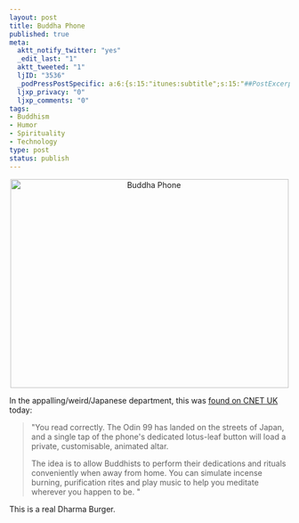 ```yaml
--- 
layout: post
title: Buddha Phone
published: true
meta: 
  aktt_notify_twitter: "yes"
  _edit_last: "1"
  aktt_tweeted: "1"
  ljID: "3536"
  _podPressPostSpecific: a:6:{s:15:"itunes:subtitle";s:15:"##PostExcerpt##";s:14:"itunes:summary";s:15:"##PostExcerpt##";s:15:"itunes:keywords";s:17:"##WordPressCats##";s:13:"itunes:author";s:10:"##Global##";s:15:"itunes:explicit";s:2:"No";s:12:"itunes:block";s:2:"No";}
  ljxp_privacy: "0"
  ljxp_comments: "0"
tags: 
- Buddhism
- Humor
- Spirituality
- Technology
type: post
status: publish
---
```

<div align="center"><a href="http://www.flickr.com/photos/albill/3568951532/" title="Buddha Phone by albill, on Flickr"><img src="http://farm4.static.flickr.com/3377/3568951532_33aceb9e6a.jpg" width="500" height="375" alt="Buddha Phone" /></a></div>

In the appalling/weird/Japanese department, this was <a href="http://crave.cnet.co.uk/mobiles/0,39029453,49302361,00.htm">found on CNET UK</a> today:
<blockquote>"You read correctly. The Odin 99 has landed on the streets of Japan, and a single tap of the phone's dedicated lotus-leaf button will load a private, customisable, animated altar.

The idea is to allow Buddhists to perform their dedications and rituals conveniently when away from home. You can simulate incense burning, purification rites and play music to help you meditate wherever you happen to be. "</blockquote>

This is a real Dharma Burger.

